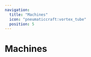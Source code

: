 ```yaml
---
navigation:
  title: "Machines"
  icon: "pneumaticcraft:vortex_tube"
  position: 5
---
```


# Machines

<SubPages />